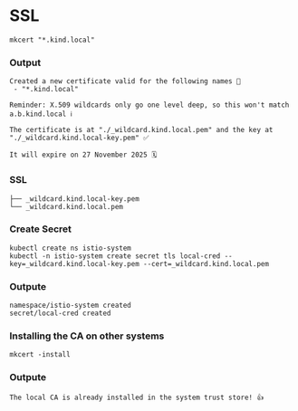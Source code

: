 # SSL
```
mkcert "*.kind.local"
```
### Output
```
Created a new certificate valid for the following names 📜
 - "*.kind.local"

Reminder: X.509 wildcards only go one level deep, so this won't match a.b.kind.local ℹ️

The certificate is at "./_wildcard.kind.local.pem" and the key at "./_wildcard.kind.local-key.pem" ✅

It will expire on 27 November 2025 🗓
```
### SSL
```
├── _wildcard.kind.local-key.pem
└── _wildcard.kind.local.pem
```
### Create Secret
```
kubectl create ns istio-system
kubectl -n istio-system create secret tls local-cred --key=_wildcard.kind.local-key.pem --cert=_wildcard.kind.local.pem
```
### Outpute
```
namespace/istio-system created
secret/local-cred created
```
### Installing the CA on other systems
```
mkcert -install
```
### Outpute
```
The local CA is already installed in the system trust store! 👍
```
